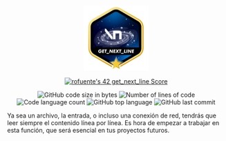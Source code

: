 <p align="center">
<img src="https://github.com/mcombeau/mcombeau/blob/main/42_badges/get_next_linem.png" alt="get_next_line 42 project badge"/>
</p>
<p align="center">
<a href="https://github.com/JaeSeoKim/badge42"><img src="https://badge42.vercel.app/api/v2/cle8jmjoa00540flbbmywe2h9/project/2992160" alt="rofuente's 42 get_next_line Score" /></a>
</p>

<p align="center">
	<img alt="GitHub code size in bytes" src="https://img.shields.io/github/languages/code-size/RSNinjae42/gnl?color=lightblue" />
	<img alt="Number of lines of code" src="https://img.shields.io/tokei/lines/github/RSNinjae42/gnl?color=critical" />
	<img alt="Code language count" src="https://img.shields.io/github/languages/count/RSNinjae42/gnl?color=yellow" />
	<img alt="GitHub top language" src="https://img.shields.io/github/languages/top/RSNinjae42/gnl?color=blue" />
	<img alt="GitHub last commit" src="https://img.shields.io/github/last-commit/RSNinjae42/gnl?color=green" />
</p>

Ya sea un archivo, la entrada, o incluso una conexión de red, tendrás que leer siempre el contenido línea por línea. Es hora de empezar a trabajar en esta función, que será esencial en tus proyectos futuros.
